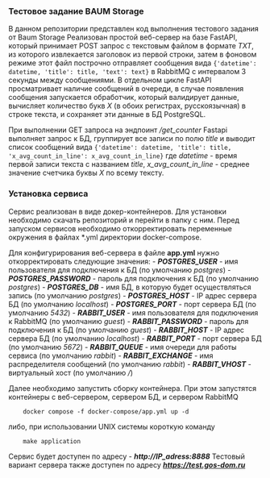 ### Тестовое задание BAUM Storage
В данном репозитории представлен код выполнения тестового задания от Baum Storage
Реализован простой веб-сервер на базе FastAPI, который принимает POST запрос с текстовым файлом в формате *TXT*, из которого извлекается заголовок из первой строки, затем в фоновом режиме этот файл построчно отправляет сообщения вида ```{'datetime': datetime, 'title': title, 'text': text}``` в RabbitMQ с интервалом 3 секунды между сообщениями. В отдельном цикле FastAPI просматривает наличие сообщений в очереди, в случае появления сообщения запускается обработчик, который валидирует данные, вычисляет количество букв *Х* (в обоих регистрах, русскоязычная) в строке текста, и сохраняет эти данные в БД PostgreSQL.

При выполнении GET запроса на эндпоинт */get_counter* Fastapi выполняет запрос к БД, группирует все записи по полю *title* и выводит список сообщений вида ```{'datetime': datetime, 'title': title, 'x_avg_count_in_line': x_avg_count_in_line}``` где *datetime* - время первой записи текста с названием *title*, *x_avg_count_in_line* - среднее значение счетчика буквы *Х* по всему тексту.

### Установка сервиса
Сервис реализован в виде докер-контейнеров. Для установки необходимо скачать репозиторий и перейти в папку с ним.
Перед запуском сервисов необходимо откорректировать переменные окружения в файлах *.yml директории docker-compose.

Для конфигурирования веб-сервера в файле **app.yml** нужно откорректировать следующие значения:
    - ***POSTGRES_USER*** - имя пользователя для подключения к БД (по умолчанию *postgres*)
    - ***POSTGRES_PASSWORD*** - пароль для подключения к БД (по умолчанию *postgres*)
    - ***POSTGRES_DB*** - имя БД, в которую будет осуществляться запись (по умолчанию *postgres*)
    - ***POSTGRES_HOST*** - IP адрес сервера БД (по умолчанию *localhost*)
    - ***POSTGRES_PORT*** - порт сервера БД (по умолчанию *5432*)
    - ***RABBIT_USER*** - имя пользователя для подключения к RabbitMQ (по умолчанию *guest*)
    - ***RABBIT_PASSWORD*** - пароль для подключения к БД (по умолчанию *guest*)
    - ***RABBIT_HOST*** - IP адрес сервера БД (по умолчанию *localhost*)
    - ***RABBIT_PORT*** - порт сервера БД (по умолчанию *5672*)
    - ***RABBIT_QUEUE*** - имя очереди для работы сервиса (по умолчанию *rabbit*)
    - ***RABBIT_EXCHANGE*** - имя распределителя сообщений (по умолчанию *rabbit*)
    - ***RABBIT_VHOST*** - виртуальный хост (по умолчанию */*)

Далее необходимо запустить сборку контейнера. При этом запустятся контейнеры с веб-сервером, сервером БД, и сервером RabbitMQ

        docker compose -f docker-compose/app.yml up -d

либо, при использовании UNIX системы короткую команду 

        make application

Сервис будет доступен по адресу - ***http://IP_adress:8888***
Тестовый вариант сервера также доступен по адресу ***https://test.gos-dom.ru***
